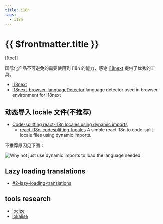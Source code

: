 ```yaml
---
title: i18n
tags:
  - i18n
---
```


# {{ $frontmatter.title }}

[[toc]]

国际化产品不可避免的需要使用到 i18n 的能力，感谢 [i18next](https://github.com/i18next) 提供了优秀的工具。

- [i18next](https://github.com/i18next)
- [i18next-browser-languageDetector](https://github.com/i18next/i18next-browser-languageDetector) language detector used in browser environment for i18next

## 动态导入 locale 文件(不推荐)

- [Code-splitting react-i18n locales using dynamic imports](https://levelup.gitconnected.com/code-splitting-react-i18n-locales-using-dynamic-imports-97af247ad6f0)
  - [react-i18n-codesplitting-locales](https://github.com/rajeshbabu-oviva/react-i18n-codesplitting-locales) A simple react-18n to code-split locale files using dynamic imports.

不推荐原因见下图：

![Why not just use dynamic imports to load the language needed](/public/i18n.png)

## Lazy loading translations

- [#2-lazy-loading-translations](https://react.i18next.com/legacy-v9/step-by-step-guide#2-lazy-loading-translations)

## tools research

- [locize](https://locize.com/pricing.html)
- [lokalise](https://lokalise.com/?_ga=2.223131931.1276872291.1674991325-1779888376.1674991325)
